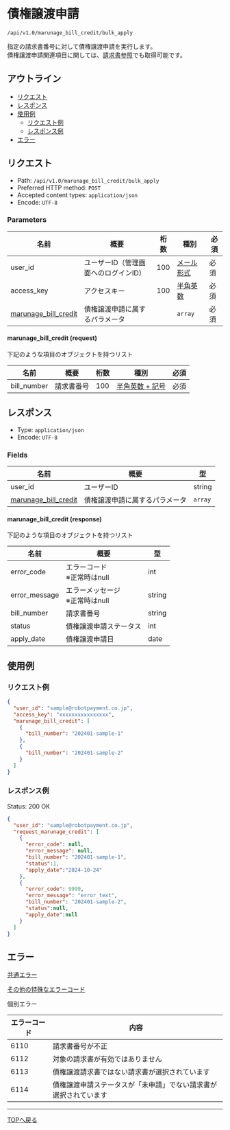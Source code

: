 # 債権譲渡申請

`/api/v1.0/marunage_bill_credit/bulk_apply`

指定の請求書番号に対して債権譲渡申請を実行します。\
債権譲渡申請関連項目に関しては、[請求書参照](/public/bill/search.md)でも取得可能です。

## アウトライン

- [リクエスト](#リクエスト)
- [レスポンス](#レスポンス)
- [使用例](#使用例)
  - [リクエスト例](#リクエスト例)
  - [レスポンス例](#レスポンス例)
- [エラー](#エラー)

## リクエスト
- Path: `/api/v1.0/marunage_bill_credit/bulk_apply`
- Preferred HTTP method: `POST`
- Accepted content types: `application/json`
- Encode: `UTF-8`

### Parameters

| 名前                                                    | 概要                   | 桁数  | 種別                         | 必須 |
|-------------------------------------------------------|----------------------|-----|----------------------------|----|
| user_id                                               | ユーザーID（管理画面へのログインID） | 100 | [メール形式](../../index.md#種別) | 必須 |
| access_key                                            | アクセスキー               | 100 | [半角英数](../../index.md#種別)  | 必須 |
| [marunage_bill_credit](#marunage_bill_credit-request) | 債権譲渡申請に属するパラメータ      |     | `array`                    | 必須 |

#### marunage_bill_credit (request)

下記のような項目のオブジェクトを持つリスト

| 名前          | 概要    | 桁数  | 種別                             | 必須 |
|-------------|-------|-----|--------------------------------|----|
| bill_number | 請求書番号 | 100 | [半角英数 + 記号](../../index.md#種別) | 必須 |



## レスポンス

- Type: `application/json`
- Encode: `UTF-8`

### Fields

| 名前                                                     | 概要              | 型       |
|--------------------------------------------------------|-----------------|---------|
| user_id                                                | ユーザーID          | string  |
| [marunage_bill_credit](#marunage_bill_credit-response) | 債権譲渡申請に属するパラメータ | `array` |

#### marunage_bill_credit (response)

下記のような項目のオブジェクトを持つリスト

| 名前            | 概要                     | 型      |
|---------------|------------------------|--------|
| error_code    | エラーコード<br> ※正常時はnull   | int    |
| error_message | エラーメッセージ<br> ※正常時はnull | string |
| bill_number   | 請求書番号                  | string |
| status        | 債権譲渡申請ステータス            | int    |
| apply_date    | 債権譲渡申請日                | date   |


## 使用例

### リクエスト例

```json
{
  "user_id": "sample@robotpayment.co.jp",
  "access_key": "xxxxxxxxxxxxxxxx",
  "marunage_bill_credit": [
    {
      "bill_number": "202401-sample-1"
    },
    {
      "bill_number": "202401-sample-2"
    }
  ]
}
```

### レスポンス例

Status: 200 OK

```json
{
  "user_id": "sample@robotpayment.co.jp",
  "request_marunage_credit": [
    {
      "error_code": null,
      "error_message": null,
      "bill_number": "202401-sample-1",
      "status":1,
      "apply_date":"2024-10-24"
    },
    {
      "error_code": 9999,
      "error_message": "error_text",
      "bill_number": "202401-sample-2",
      "status":null,
      "apply_date":null
    }
  ]
}
```

## エラー

[共通エラー](../../index.md#共通エラー)

[その他の特殊なエラーコード](../../index.md#その他の特殊なエラーコード)

個別エラー

| エラーコード | 内容                               |
|--------|----------------------------------|
| 6110   | 請求書番号が不正                         |
| 6112   | 対象の請求書が有効ではありません                 |
| 6113   | 債権譲渡請求書ではない請求書が選択されています          |
| 6114   | 債権譲渡申請ステータスが「未申請」でない請求書が選択されています |


----

[TOPへ戻る](../../index.md)